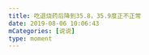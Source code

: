 ```yaml
---
title: 吃退烧药后降到35.8，35.9度正不正常
date: 2019-08-06 10:06:43
mCategories: [说说]
type: moment
---
```


<div id="pics-20190806100643"></div>

<script>
var data = [
    {"link": "wuyu.gif", "type": "picture"}
];
picsRender(data, "pics-20190806100643");
</script>
